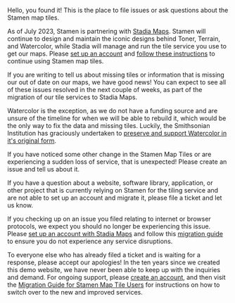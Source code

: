 Hello, you found it! This is the place to file issues or ask questions about the Stamen map tiles.

As of July 2023, Stamen is partnering with [Stadia Maps](https://stadiamaps.com/). Stamen will continue to design and maintain the iconic designs behind Toner, Terrain, and Watercolor, while Stadia will manage and run the tile service you use to get our maps. Please [set up an account](https://client.stadiamaps.com/signup/) and [follow these instructions](https://docs.stadiamaps.com/guides/migrating-from-stamen-map-tiles/#create-a-stadia-maps-account) to continue using Stamen map tiles. 

If you are writing to tell us about missing tiles or information that is missing our out of date on our maps, we have good news! You can expect to see all of these issues resolved in the next couple of weeks, as part of the migration of our tile services to Stadia Maps.

Watercolor is the exception, as we do not have a funding source and are unsure of the timeline for when we will be able to rebuild it, which would be the only way to fix the data and missing tiles. Luckily, the Smithsonian Institution has graciously undertaken to [preserve and support Watercolor in it's original form](https://watercolormaps.collection.cooperhewitt.org/#12/40.7847/-73.9574). 

If you have noticed some other change in the Stamen Map Tiles or are experiencing a sudden loss of service, that is unexpected! Please create an issue and tell us about it.

If you have a question about a website, software library, application, or other project that is currently relying on Stamen for the tiling service and are not able to set up an account and migrate it, please file a ticket and let us know. 

If you checking up on an issue you filed relating to internet or browser protocols, we expect you should no longer be experiencing this issue. Please [set up an account with Stadia Maps](https://client.stadiamaps.com/signup/) and follow this [migration guide](https://docs.stadiamaps.com/guides/migrating-from-stamen-map-tiles/) to ensure you do not experience any service disruptions.

To everyone else who has already filed a ticket and is waiting for a response, please accept our apologies! In the ten years since we created this demo website, we have never been able to keep up with the inquiries and demand. For ongoing support, please [create an account](https://docs.stadiamaps.com/guides/migrating-from-stamen-map-tiles/#create-a-stadia-maps-account), and then visit the [Migration Guide for Stamen Map Tile Users](https://docs.stadiamaps.com/guides/migrating-from-stamen-map-tiles/) for instructions on how to switch over to the new and improved services.
